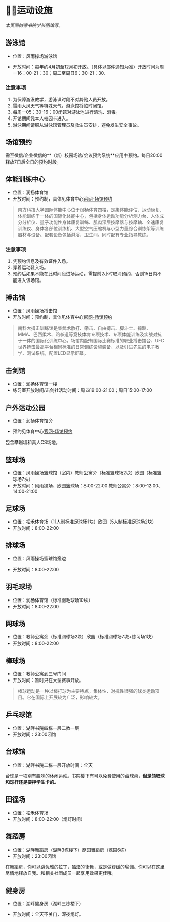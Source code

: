# 🏊‍♀️运动设施

*本页面树德书院学长团编写。*

## 游泳馆

- 位置：风雨操场游泳馆

- 开放时间：每年约4月初至12月初开放。（具体以邮件通知为准）开放时间为周一16：00-21：30；周二至周日6：30-21：30.

### 注意事项

1. 为保障游泳教学，游泳课时段不对其他人员开放。
2. 雷雨大风天气等特殊天气，游泳馆将临时闭馆。
3. 每周一05：30-16：00闭馆对游泳池进行清洗、消毒。
4. 开馆期间凭本人校园卡进入。
5. 游泳期间请服从游泳馆管理员及救生员安排，避免发生安全事故。

## 场馆预约

需至微信/企业微信的**（新）校园场馆/会议预约系统**应用中预约。每日20:00释放7日后全日的预约时段。

## 体能训练中心

- 位置：润扬体育馆
- 开放时间：预约制，具体见体育中心[官网-场馆预约](http://sport.sustc.edu.cn/booking/public/mobile)

> 南方科技大学国际体能中心位于润杨体育四楼，是集体能评估、运动康复、体能训练于一体的国际化体能中心，包括身体运动功能分析测力台、人体成分分析仪、量子功能性身体康复训练、肌肉深层按摩器与按摩轴、全速康复训练仪、身体各部位训练机、大型空气压缩机与小型力量综合训练架等训练器材与设备。配套设备包括淋浴、卫生间。同时配有专业指导教练。

### 注意事项

1. 凭预约信息及有效证件入场。
2. 穿着运动鞋入场。
3. 预约后如果不能在此时间段进场运动，需提前2小时取消预约，否则15日内不能进入该场馆。

## 搏击馆

- 位置：风雨操场搏击馆
- 开放时间：预约制，具体见体育中心[官网-场馆预约](http://sport.sustc.edu.cn/booking/public/mobile)

> 南科大搏击训练馆是集武术散打、拳击、自由搏击、脚斗士、摔跤、MMA、巴西柔术、跆拳道等竞技体育专项技术、专项体能训练及实战对抗于一体的国际化训练中心。场馆内配有国际比赛标准的职业搏击擂台、UFC世界搏击最高平台相同标准的日常训练设施装备，以及引进先进的电子教学、测试系统，配置LED显示屏幕。

## 击剑馆

- 位置：润扬体育馆一楼
- 练习室开放时间/击剑社活动时间：周四19:00-21:00；周日15:00-17:00

## 户外运动公园

- 位置：润扬体育馆旁

- 预约见体育中心[官网-场馆预约](http://sport.sustc.edu.cn/booking/public/mobile)

包含攀岩墙和真人CS场地。

## 篮球场

- 位置：风雨操场篮球馆（室内）教师公寓旁（标准篮球场2块）欣园（标准篮球场7块）
- 开放时间：风雨操场、欣园篮球场：8:00-22:00 教师公寓旁：8:00-12:00、14:00-21:00

## 足球场

- 位置：松禾体育场（11人制标准足球场1块）欣园（5人制标准足球场2块）
- 开放时间：8:00-22:00

## 排球场

- 位置：风雨操场篮球馆旁边

- 开放时间：8:00-22:00

## 羽毛球场

- 位置：润杨体育馆（标准羽毛球场10块）
- 开放时间：8:00-22:00

## 网球场

- 位置：教师公寓旁（标准网球场2块）欣园（标准网球场7块+练习场1块）
- 开放时间：8:00-22:00

## 棒球场  

- 位置：教师公寓到三号门间
- 开放时间：暂时只在大型赛事开放。

> 棒球运动是一种以棒打球为主要特点，集体性、对抗性很强的球类运动项目。它在国际上开展较为广泛，影响较大。

## 乒乓球馆

- 位置：湖畔书院四栋一层二教一层
- 开放时间：23:00闭馆

## 台球馆

- 位置：湖畔书院二栋一层开放时间：全天

台球是一项别有趣味的休闲运动。书院楼下有可以免费使用的台球桌，**但是领取球和球杆还是要押学生卡的。**

## 田径场

- 位置：松禾体育场
- 开放时间：8:00-22:00（熄灯时间）

## 舞蹈房

- 位置：湖畔舞蹈房（湖畔3栋楼下）荔园舞蹈房（荔园6栋）
- 开放时间：23:00闭馆

在舞蹈房，你可以跳优雅的拉丁，酷炫的街舞，或是做舒缓的瑜伽。你可以在这里尽情地释放自我。和相关社团成员一起享用效果更佳哦。

## 健身房

- 位置：湖畔健身房（湖畔三栋楼下）

- 开放时间：全天不关门，深夜熄灯。
